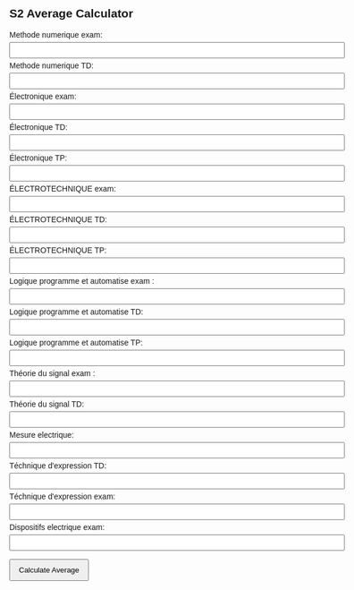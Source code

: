 <!DOCTYPE html>
<html lang="en">
<head>
  <meta charset="UTF-8" />
  <meta name="viewport" content="width=device-width, initial-scale=1.0"/>
  <title>S2 Average Calculator</title>
  <style>
    body { font-family: Arial; max-width: 600px; margin: auto; padding: 20px; }
    input { margin: 5px 0; padding: 5px; width: 100%; }
    button { padding: 10px 15px; margin-top: 10px; }
    .result { margin-top: 20px; font-size: 1.2em; font-weight: bold; }
  </style>
</head>
<body>
  <h2>S2 Average Calculator</h2>
  <form id="notesForm">
    <label>Methode numerique exam:</label><input type="number" step="0.01" id="a" required />
    <label>Methode numerique TD:</label><input type="number" step="0.01" id="b" required />
    <label>Électronique exam:</label><input type="number" step="0.01" id="c" required />
    <label>Électronique TD:</label><input type="number" step="0.01" id="d" required />
    <label>Électronique TP:</label><input type="number" step="0.01" id="e" required />
    <label>ÉLECTROTECHNIQUE exam:</label><input type="number" step="0.01" id="f" required />
    <label>ÉLECTROTECHNIQUE TD:</label><input type="number" step="0.01" id="g" required />
    <label>ÉLECTROTECHNIQUE TP:</label><input type="number" step="0.01" id="h" required />
    <label>Logique programme et automatise exam :</label><input type="number" step="0.01" id="i" required />
    <label>Logique programme et automatise TD:</label><input type="number" step="0.01" id="j" required />
    <label>Logique programme et automatise TP:</label><input type="number" step="0.01" id="k" required />
    <label>Théorie du signal exam :</label><input type="number" step="0.01" id="l" required />
    <label>Théorie du signal TD:</label><input type="number" step="0.01" id="m" required />
    <label>Mesure electrique:</label><input type="number" step="0.01" id="n" required />
    <label>Téchnique d'expression TD:</label><input type="number" step="0.01" id="o" required />
     <label>Téchnique d'expression  exam:</label><input type="number" step="0.01" id="p" required />
      <label>Dispositifs electrique exam:</label><input type="number" step="0.01" id="q" required />
    <button type="submit">Calculate Average</button>
  </form>
  <div class="result" id="result"></div>

  <script>
    document.getElementById("notesForm").onsubmit = function(e) {
      e.preventDefault();
      const v = id => parseFloat(document.getElementById(id).value) || 0;
      const moyenne = (
        ((v("a")*0.6 + v("b")*0.4)*2 +
         (v("c")*0.6 + v("d")*0.2 +v("e")*0.2)*4 +
         (v("f")*0.6 + v("g")*0.2 +v("h")*0.2)*4 + 
         (v("i")*0.6 + v("j")*0.2 +v("k")*0.2)*4 +
         (v("l")*0.6 + v("m")*0.4)*2 +
         (v("p")*0.6 + v("o")*0.4)*1 +
         v("q")+ v("n")
        ) / 19
      ).toFixed(2);
      document.getElementById("result").innerText = "Your  average is: " + moyenne;
    };
  </script>
</body>
</html>

